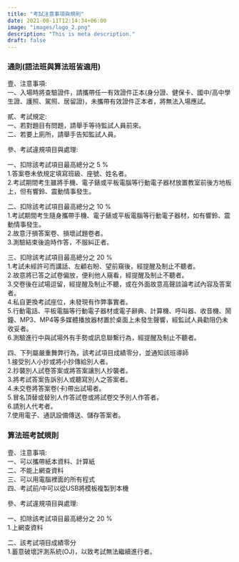 ```yaml
---
title: "考試注意事項與規則"
date: 2021-08-11T12:14:34+06:00
image: "images/logo_2.png"
description: "This is meta description."
draft: false
---
```


### 通則(語法班與算法班皆適用)

壹、注意事項:  
   一、入場時將查驗證件，請攜帶任一有效證件正本(身分證、健保卡、國中/高中學生證、護照、駕照、居留證)，未攜帶有效證件正本者，將無法入場應試。  

貳、考試規定:  
   一、若對題目有問題，請舉手等待監試人員前來。  
   二、若要上廁所，請舉手告知監試人員。  

參、考試違規項目與處理:  

   一、扣除該考試項目最高總分之 5 %  
      1.答案卷未依規定填寫班級、座號、姓名者。  
      2.考試期間考生雖將手機、電子錶或平板電腦等行動電子器材放置教室前後方地板上，但有響鈴、震動情事發生。  

   二、扣除該考試項目最高總分之 10 %  
      1.考試期間考生隨身攜帶手機、電子錶或平板電腦等行動電子器材，如有響鈴、震動情事發生。  
      2.故意汙損答案卷、損壞試題卷者。  
      3.測驗結束後逾時作答，不服糾正者。  

   三、扣除該考試項目最高總分之 20 %  
      1.考試未經許可而講話、左顧右盼、望前窺後，經提醒及制止不聽者。  
      2.故意將已答之試卷偏放，便利他人窺看，經提醒及制止不聽者。  
      3.交卷後在試場逗留，經提醒及制止不聽，或在外面故意高聲談論考試內容及答案者。  
      4.私自更換考試座位，未發現有作弊事實者。  
      5.行動電話、平板電腦等行動電子器材或電子辭典、計算機、呼叫器、收音機、鬧鐘、MP3、MP4等多媒體播放器材置於桌面上未發生聲響，經監試人員勸阻仍未收妥者。  
      6.測驗進行中與試場外有手勢或訊息聯繫行為，經提醒及制止不聽者。  

   四、下列屬嚴重舞弊行為，該考試項目成績零分，並通知該班導師  
      1.接受別人小抄或將小抄傳給別人者。  
      2.抄襲別人試卷答案或將答案讓別人抄襲者。  
      3.將考試答案告訴別人或聽寫別人之答案者。  
      4.未交卷將答案卷(卡)帶出試場者。  
      5.冒名頂替或替別人作答試卷或將試卷交予別人作答者。  
      6.請別人代考者。  
      7.使用電子、通訊設備傳送、儲存答案者。  

### 算法班考試規則

壹、注意事項:  
   一、可以攜帶紙本資料、計算紙  
   二、不能上網查資料  
   三、可以用電腦裡面的所有程式  
   四、考試前/中可以從USB將模板複製到本機  

參、考試違規項目與處理:  

   一、扣除該考試項目最高總分之 20 %  
      1.上網查資料  
   
   二、該考試項目成績零分  
      1.蓄意破壞評測系統(OJ)，以致考試無法繼續進行者。  


